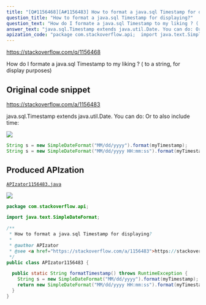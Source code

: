 ```yaml
---
title: "[Q#1156468][A#1156483] How to format a java.sql Timestamp for displaying?"
question_title: "How to format a java.sql Timestamp for displaying?"
question_text: "How do I formate a java.sql Timestamp to my liking ? ( to a string, for display purposes)"
answer_text: "java.sql.Timestamp extends java.util.Date. You can do: Or to also include time:"
apization_code: "package com.stackoverflow.api;  import java.text.SimpleDateFormat;  /**  * How to format a java.sql Timestamp for displaying?  *  * @author APIzator  * @see <a href=\"https://stackoverflow.com/a/1156483\">https://stackoverflow.com/a/1156483</a>  */ public class APIzator1156483 {    public static String formatTimestamp() throws RuntimeException {     String s = new SimpleDateFormat(\"MM/dd/yyyy\").format(myTimestamp);     return new SimpleDateFormat(\"MM/dd/yyyy HH:mm:ss\").format(myTimestamp);   } }"
---
```


https://stackoverflow.com/q/1156468

How do I formate a java.sql Timestamp to my liking ? ( to a string, for display purposes)



## Original code snippet

https://stackoverflow.com/a/1156483

java.sql.Timestamp extends java.util.Date. You can do:
Or to also include time:

<div class="code-logo"><img src="/stackoverflow.png" /></div>

```java
String s = new SimpleDateFormat("MM/dd/yyyy").format(myTimestamp);
String s = new SimpleDateFormat("MM/dd/yyyy HH:mm:ss").format(myTimestamp);
```

## Produced APIzation

[`APIzator1156483.java`](https://github.com/pasqualesalza/apization-temp-data/raw/master/search/APIzator1156483.java)

<div class="code-logo"><img src="/apizator.png" /></div>

```java
package com.stackoverflow.api;

import java.text.SimpleDateFormat;

/**
 * How to format a java.sql Timestamp for displaying?
 *
 * @author APIzator
 * @see <a href="https://stackoverflow.com/a/1156483">https://stackoverflow.com/a/1156483</a>
 */
public class APIzator1156483 {

  public static String formatTimestamp() throws RuntimeException {
    String s = new SimpleDateFormat("MM/dd/yyyy").format(myTimestamp);
    return new SimpleDateFormat("MM/dd/yyyy HH:mm:ss").format(myTimestamp);
  }
}

```